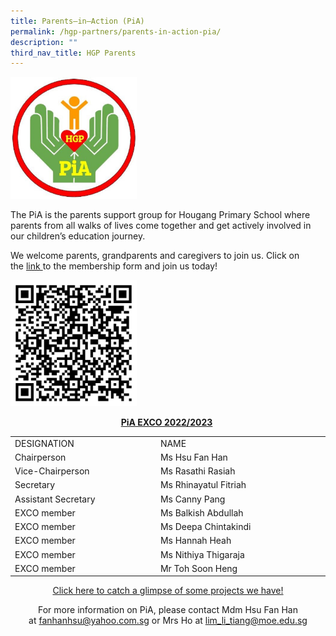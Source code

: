 ```yaml
---
title: Parents–in–Action (PiA)
permalink: /hgp-partners/parents-in-action-pia/
description: ""
third_nav_title: HGP Parents
---
```

<img style="width: 40%;" src="/images/pia1.jpg" />
<p>The PiA is the parents support group for Hougang Primary School where parents from all walks of lives come together and get actively involved in our children&rsquo;s education journey.</p>
<p>We welcome parents, grandparents and caregivers to join us. Click on the&nbsp;<a href="https://docs.google.com/forms/d/e/1FAIpQLSfBd2nghhQLoNLZb5mID6rTA9yQvUKwbchTDC_ag-nkBT6qGg/viewform?vc=0&amp;c=0&amp;w=1&amp;flr=0">link&nbsp;</a>to the membership form and join us today!</p>
<img style="width: 40%;" src="/images/pia2.png" />
<p style="text-align: center;"><strong><u>PiA EXCO 2022/2023</u></strong>&nbsp;</p>
<table style="margin-left: auto; margin-right: auto;" width="501">
<tbody>
<tr>
<td width="229">DESIGNATION</td>
<td width="272">NAME</td>
</tr>
<tr>
<td width="229">Chairperson</td>
<td width="272">Ms Hsu Fan Han</td>
</tr>
<tr>
<td width="229">Vice-Chairperson</td>
<td width="272">Ms Rasathi Rasiah</td>
</tr>
<tr>
<td width="229">Secretary</td>
<td width="272">Ms Rhinayatul Fitriah</td>
</tr>
<tr>
<td width="229">Assistant Secretary</td>
<td width="272">Ms Canny Pang</td>
</tr>
<tr>
<td width="229">EXCO member</td>
<td width="272">Ms Balkish Abdullah</td>
</tr>
<tr>
<td width="229">EXCO member</td>
<td width="272">Ms Deepa Chintakindi</td>
</tr>
<tr>
<td width="229">EXCO member</td>
<td width="272">Ms Hannah Heah</td>
</tr>
<tr>
<td width="229">EXCO member</td>
<td width="272">Ms Nithiya Thigaraja</td>
</tr>
<tr>
<td width="229">EXCO member</td>
<td width="272">Mr Toh Soon Heng</td>
</tr>
</tbody>
</table>
<p style="text-align: center;"><a href="http://hgppia.blogspot.com/">Click here to catch a glimpse of some projects we have!</a></p>
<p style="text-align: center;">For more information on PiA, please contact Mdm Hsu Fan Han at&nbsp;<a href="mailto:fanhanhsu@yahoo.com.sg">fanhanhsu@yahoo.com.sg</a>&nbsp;or Mrs Ho at&nbsp;<a href="mailto:lim_li_tiang@moe.edu.sg">lim_li_tiang@moe.edu.sg</a></p>